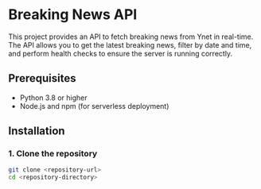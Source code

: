 # Breaking News API

This project provides an API to fetch breaking news from Ynet in real-time. The API allows you to get the latest breaking news, filter by date and time, and perform health checks to ensure the server is running correctly.

## Prerequisites

- Python 3.8 or higher
- Node.js and npm (for serverless deployment)

## Installation

### 1. Clone the repository

```bash
git clone <repository-url>
cd <repository-directory>
